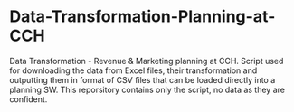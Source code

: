 # Data-Transformation-Planning-at-CCH
Data Transformation - Revenue &amp; Marketing planning at CCH. Script used for downloading the data from Excel files, their transformation and outputting them in format of CSV files that can be loaded directly into a planning SW. This reporsitory contains only the script, no data as they are confident.
